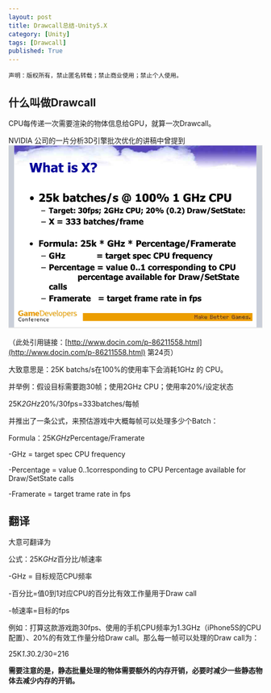 ```yaml
---
layout: post
title: Drawcall总结-Unity5.X
category: [Unity]
tags: [Drawcall]
published: True
---
```



`声明：版权所有，禁止匿名转载；禁止商业使用；禁止个人使用。`


## 什么叫做Drawcall

CPU每传递一次需要渲染的物体信息给GPU，就算一次Drawcall。

NVIDIA 公司的一片分析3D引擎批次优化的讲稿中曾提到
<left>
<img src="/public/img/img/Drawcall总结-Unity5.X-01.png">
</left>

（此处引用链接：[http://www.docin.com/p-86211558.html](http://www.docin.com/p-86211558.html) 第24页）

大致意思是：25K batchs/s在100%的使用率下会消耗1GHz 的 CPU。

并举例：假设目标需要跑30帧；使用2GHz CPU；使用率20%/设定状态

25K*2GHz*20%/30fps=333batches/每帧

并推出了一条公式，来预估游戏中大概每帧可以处理多少个Batch：

Formula：25K*GHz*Percentage/Framerate

-GHz = target spec CPU frequency

-Percentage = value 0..1corresponding to CPU Percentage available for Draw/SetState calls

-Framerate = target trame rate in fps


## 翻译
大意可翻译为

公式：25K*GHz*百分比/帧速率

-GHz = 目标规范CPU频率

-百分比=值0到1对应CPU的百分比有效工作量用于Draw call

-帧速率=目标的fps

 

例如：打算这款游戏跑30fps、使用的手机CPU频率为1.3GHz（iPhone5S的CPU配置）、20%的有效工作量分给Draw call。那么每一帧可以处理的Draw call为：

25K*1.3*0.2/30=216

 

**需要注意的是，静态批量处理的物体需要额外的内存开销，必要时减少一些静态物体去减少内存的开销。**